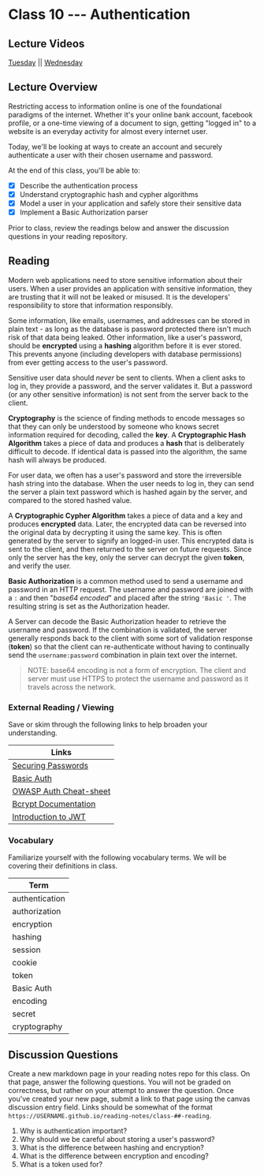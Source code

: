 # Class 10 --- Authentication

## Lecture Videos

[Tuesday](https://www.youtube.com/watch?v=cDPSgP5s4FE) || [Wednesday](https://www.youtube.com/watch?v=FrpnaxU7U9Q)

## Lecture Overview

Restricting access to information online is one of the foundational paradigms of the internet. Whether it's your online bank account, facebook profile, or a one-time viewing of a document to sign, getting "logged in" to a website is an everyday activity for almost every internet user.

Today, we'll be looking at ways to create an account and securely authenticate a user with their chosen username and password.

At the end of this class, you'll be able to:

-   [x] Describe the authentication process
-   [x] Understand cryptographic hash and cypher algorithms
-   [x] Model a user in your application and safely store their sensitive data
-   [x] Implement a Basic Authorization parser

Prior to class, review the readings below and answer the discussion questions in your reading repository.

## Reading

Modern web applications need to store sensitive information about their users. When a user provides an application with sensitive information, they are trusting that it will not be leaked or misused. It is the developers' responsibility to store that information responsibly.

Some information, like emails, usernames, and addresses can be stored in plain text - as long as the database is password protected there isn't much risk of that data being leaked. Other information, like a user's password, should be **encrypted** using a **hashing** algorithm before it is ever stored. This prevents anyone (including developers with database permissions) from ever getting access to the user's password.

Sensitive user data should _never_ be sent to clients. When a client asks to log in, they provide a password, and the server validates it. But a password (or any other sensitive information) is not sent from the server back to the client.

**Cryptography** is the science of finding methods to encode messages so that they can only be understood by someone who knows secret information required for decoding, called the **key**. A **Cryptographic Hash Algorithm** takes a piece of data and produces a **hash** that is deliberately difficult to decode. If identical data is passed into the algorithm, the same hash will always be produced.

For user data, we often has a user's password and store the irreversible hash string into the database. When the user needs to log in, they can send the server a plain text password which is hashed again by the server, and compared to the stored hashed value.

A **Cryptographic Cypher Algorithm** takes a piece of data and a key and produces **encrypted** data. Later, the encrypted data can be reversed into the original data by decrypting it using the same key. This is often generated by the server to signify an logged-in user. This encrypted data is sent to the client, and then returned to the server on future requests. Since only the server has the key, only the server can decrypt the given **token**, and verify the user.

**Basic Authorization** is a common method used to send a username and password in an HTTP request. The username and password are joined with a `:` and then "_base64 encoded_" and placed after the string `'Basic '`. The resulting string is set as the Authorization header.

A Server can decode the Basic Authorization header to retrieve the username and password. If the combination is validated, the server generally responds back to the client with some sort of validation response (**token**) so that the client can re-authenticate without having to continually send the `username:password` combination in plain text over the internet.

> NOTE: base64 encoding is not a form of encryption. The client and server must use HTTPS to protect the username and password as it travels across the network.

### External Reading / Viewing

Save or skim through the following links to help broaden your understanding.

| Links                                                                                |
| ------------------------------------------------------------------------------------ |
| [Securing Passwords](http://cs.wellesley.edu/~cs304/lectures/bcrypt/dustwell.html)   |
| [Basic Auth](https://en.wikipedia.org/wiki/Basic_access_authentication)              |
| [OWASP Auth Cheat-sheet](https://www.owasp.org/index.php/Authentication_Cheat_Sheet) |
| [Bcrypt Documentation](https://www.npmjs.com/package/bcrypt)                         |
| [Introduction to JWT](https://jwt.io/introduction/)                                  |

### Vocabulary

Familiarize yourself with the following vocabulary terms. We will be covering their definitions in class.

| Term           |
| -------------- |
| authentication |
| authorization  |
| encryption     |
| hashing        |
| session        |
| cookie         |
| token          |
| Basic Auth     |
| encoding       |
| secret         |
| cryptography   |

## Discussion Questions

Create a new markdown page in your reading notes repo for this class. On that page, answer the following questions. You will not be graded on correctness, but rather on your attempt to answer the question. Once you've created your new page, submit a link to that page using the canvas discussion entry field. Links should be somewhat of the format `https://USERNAME.github.io/reading-notes/class-##-reading`.

1. Why is authentication important?
2. Why should we be careful about storing a user's password?
3. What is the difference between hashing and encryption?
4. What is the difference between encryption and encoding?
5. What is a token used for?
